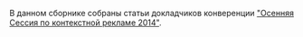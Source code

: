 В данном сборнике собраны статьи докладчиков конверенции ["Осенняя Сессия по контекстной рекламе 2014"](http://sem-in-russia.ru).
